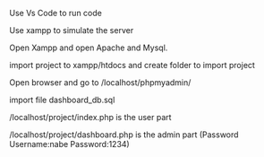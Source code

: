 Use Vs Code to run code

Use xampp to simulate the server

Open Xampp and open Apache and Mysql.

import project to xampp/htdocs and create folder to import project

Open browser and go to /localhost/phpmyadmin/

import file dashboard_db.sql


/localhost/project/index.php is the user part

/localhost/project/dashboard.php is the admin part (Password Username:nabe Password:1234)

